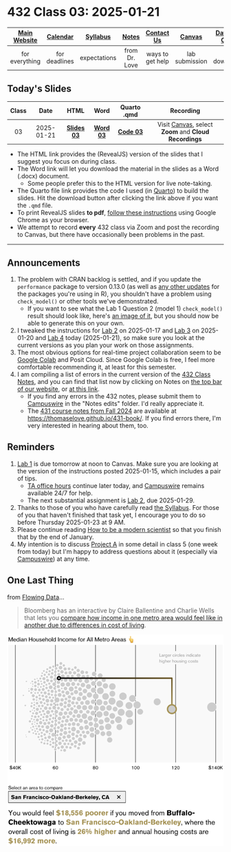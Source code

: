 # 432 Class 03: 2025-01-21

[Main Website](https://thomaselove.github.io/432-2025/) | [Calendar](https://thomaselove.github.io/432-2025/calendar.html) | [Syllabus](https://thomaselove.github.io/432-syllabus-2025/) | [Notes](https://thomaselove.github.io/432-notes/) | [Contact Us](https://thomaselove.github.io/432-2025/contact.html) | [Canvas](https://canvas.case.edu) | [Data and Code](https://github.com/THOMASELOVE/432-data) | [Sources](https://github.com/THOMASELOVE/432-classes-2024/tree/main/sources)
:-----------: | :--------------: | :----------: | :---------: | :-------------: | :-----------: | :------------: |:------:
for everything | for deadlines | expectations | from Dr. Love | ways to get help | lab submission | for downloads | to read

## Today's Slides

Class | Date | HTML | Word | Quarto .qmd | Recording
:---: | :--------: | :------: | :------: | :------: | :-------------:
03 | 2025-01-21 | **[Slides 03](https://thomaselove.github.io/432-slides-2025/slides03.html)** | **[Word 03](https://thomaselove.github.io/432-slides-2025/slides03w.docx)** | **[Code 03](https://github.com/THOMASELOVE/432-slides-2025/blob/main/slides03.qmd)** | Visit [Canvas](https://canvas.case.edu/), select **Zoom** and **Cloud Recordings**

- The HTML link provides the (RevealJS) version of the slides that I suggest you focus on during class.
- The Word link will let you download the material in the slides as a Word (.docx) document.
    - Some people prefer this to the HTML version for live note-taking.
- The Quarto file link provides the code I used (in [Quarto](https://quarto.org/)) to build the slides. Hit the download button after clicking the link above if you want the `.qmd` file.
- To print RevealJS slides **to pdf**, [follow these instructions](https://quarto.org/docs/presentations/revealjs/presenting.html#print-to-pdf) using Google Chrome as your browser.
- We attempt to record **every** 432 class via Zoom and post the recording to Canvas, but there have occasionally been problems in the past.

---

## Announcements

1. The problem with CRAN backlog is settled, and if you update the `performance` package to version 0.13.0 (as well as [any other updates](https://thomaselove.github.io/432-2025/software.html#updating-your-r-packages) for the packages you're using in R), you shouldn't have a problem using `check_model()` or other tools we've demonstrated.
     - If you want to see what the Lab 1 Question 2 (model 1) `check_model()` result should look like, here's [an image of it](check_models_lab1.png), but you should now be able to generate this on your own.
2. I tweaked the instructions for [Lab 2](https://thomaselove.github.io/432-2025/lab2.html) on 2025-01-17 and [Lab 3](https://thomaselove.github.io/432-2025/lab3.html) on 2025-01-20 and [Lab 4](https://thomaselove.github.io/432-2025/lab4.html) today (2025-01-21), so make sure you look at the current versions as you plan your work on those assignments.
3. The most obvious options for real-time project collaboration seem to be [Google Colab](https://colab.research.google.com/) and Posit Cloud. Since Google Colab is free, I feel more comfortable recommending it, at least for this semester.
4. I am compiling a list of errors in the current version of the [432 Class Notes](https://thomaselove.github.io/432-notes/), and you can find that list now by clicking on Notes on [the top bar of our website](https://thomaselove.github.io/432-2025/), or [at this link](https://thomaselove.github.io/432-2025/notes.html).
    - If you find any errors in the 432 notes, please submit them to [Campuswire](https://campuswire.com/) in the "Notes edits" folder. I'd really appreciate it.
    - The [431 course notes from Fall 2024](https://thomaselove.github.io/431-book/) are available at <https://thomaselove.github.io/431-book/>. If you find errors there, I'm very interested in hearing about them, too.

## Reminders

1. [Lab 1](https://thomaselove.github.io/432-2025/lab1.html)  is due tomorrow at noon to Canvas. Make sure you are looking at the version of the instructions posted 2025-01-15, which includes a pair of tips.
    - [TA office hours](https://thomaselove.github.io/432-2025/calendar.html#ta-office-hours) continue later today, and [Campuswire](https://campuswire.com/) remains available 24/7 for help.
    - The next substantial assignment is [Lab 2](https://thomaselove.github.io/432-2025/lab2.html), due 2025-01-29.
2. Thanks to those of you who have carefully read [the Syllabus](https://thomaselove.github.io/432-syllabus-2025/). For those of you that haven't finished that task yet, I encourage you to do so before Thursday 2025-01-23 at 9 AM.
3. Please continue reading [How to be a modern scientist](https://leanpub.com/modernscientist) so that you finish that by the end of January.
4. My intention is to discuss [Project A](https://thomaselove.github.io/432-2025/projA.html) in some detail in class 5 (one week from today) but I'm happy to address questions about it (especially via [Campuswire](https://campuswire.com/)) at any time.

## One Last Thing

from [Flowing Data](https://flowingdata.com/2025/01/21/where-you-would-feel-richer-and-poorer/)... 

> Bloomberg has an interactive by Claire Ballentine and Charlie Wells that lets you [compare how income in one metro area would feel like in another due to differences in cost of living](https://www.bloomberg.com/graphics/2023-are-you-rich-best-cities-to-live-salary/?accessToken=eyJhbGciOiJIUzI1NiIsInR5cCI6IkpXVCJ9.eyJzb3VyY2UiOiJTdWJzY3JpYmVyR2lmdGVkQXJ0aWNsZSIsImlhdCI6MTczNzM0MjY4OSwiZXhwIjoxNzM3OTQ3NDg5LCJhcnRpY2xlSWQiOiJSWkRJQzhEV1gyUFMwMSIsImJjb25uZWN0SWQiOiIzRDhGMEEzMTc2MDc0NUM5OTg4NkFCNzA1NDk2RUNEQSJ9.vCwLzZvfJX_g3d0LkJbZILUIZZ-gUTx3Mhifpx_p420).

![](richer_poorer.png)
